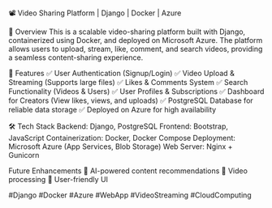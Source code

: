 📽️ Video Sharing Platform | Django | Docker | Azure

🌟 Overview
This is a scalable video-sharing platform built with Django, containerized using Docker, and deployed on Microsoft Azure. The platform allows users to upload, stream, like, comment, and search videos, providing a seamless content-sharing experience.

🚀 Features
✅ User Authentication (Signup/Login)
✅ Video Upload & Streaming (Supports large files)
✅ Likes & Comments System
✅ Search Functionality (Videos & Users)
✅ User Profiles & Subscriptions
✅ Dashboard for Creators (View likes, views, and uploads)
✅ PostgreSQL Database for reliable data storage
✅ Deployed on Azure for high availability

🛠 Tech Stack
Backend: Django, PostgreSQL
Frontend: Bootstrap, JavaScript
Containerization: Docker, Docker Compose
Deployment: Microsoft Azure (App Services, Blob Storage)
Web Server: Nginx + Gunicorn

Future Enhancements
🔹 AI-powered content recommendations
🔹 Video processing
🔹 User-friendly UI

#Django #Docker #Azure #WebApp #VideoStreaming #CloudComputing
